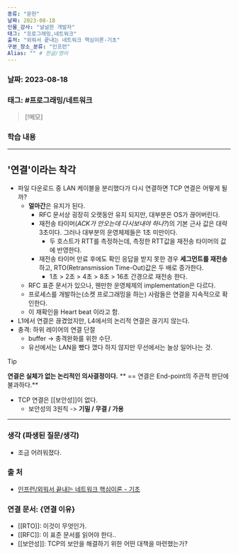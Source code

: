```yaml
---
종류: "문헌"
날짜: 2023-08-18
인물_강사: "널널한 개발자"
태그: "프로그래밍,네트워크"
출처: "외워서 끝내는 네트워크 핵심이론-기초"
구분_장소_분류: "인프런"
Alias: "" # 한글/영어
---
```


### 날짜: 2023-08-18

### 태그: #프로그래밍/네트워크

>[!메모]
> 

### 학습 내용
---
## '연결'이라는 착각
- 파일 다운로드 중 LAN 케이블을 분리했다가 다시 연결하면 TCP 연결은 어떻게 될까?
	- **얼마간**은 유지가 된다.
		- RFC 문서상 굉장히 오랫동안 유지 되지만, 대부분은 OS가 끊어버린다.
		- 재전송 타이머(*ACK가 안오는데 다시보내야 하나?*)의 기본 근사 값은 대략 3초이다. 그러나 대부분의 운영체제들은 1초 미만이다.
			- 두 호스트가 RTT를 측정하는데, 측정한 RTT값을 재전송 타이머의 값에 반영한다.
		- 재전송 타이머 만료 후에도 확인 응답을 받지 못한 경우 **세그먼트를 재전송** 하고, RTO(Retransmission Time-Out)값은 두 배로 증가한다.
			- 1초 > 2초 > 4초 > 8초 > 16초 간경으로 재전송 한다.
	- RFC 표준 문서가 있으나, 웬만한 운영체제의 implementation은 다르다.
	- 프로세스를 개발하는(소켓 프로그래밍을 하는) 사람들은 연결을 지속적으로 확인한다.
	- 이 재확인을 Heart beat 이라고 함.
- L1에서 연결은 끊겼었지만, L4에서의 논리적 연결은 끊기지 않는다.
- 충격: 하위 레이어의 연결 단절
	- buffer -> 충격완화를 위한 수단.
	- 유선에서는 LAN을 뺐다 꼈다 하지 않지만 무선에서는 늘상 일어나는 것.

> [!tip]
**연결은 실체가 없는 논리적인 의사결정이다.**
** == 연결은 End-point의 주관적 판단에 불과하다.**

- TCP 연결은 [[보안성]]이 없다.
	- 보안성의 3원칙 -> **기밀 / 무결 / 가용**

---
### 생각 (파생된 질문/생각)
- 조금 어려워졌다. 
### 출 처
- [인프런/외워서 끝내는 네트워크 핵심이론 - 기초 ](https://www.inflearn.com/course/%EB%84%A4%ED%8A%B8%EC%9B%8C%ED%81%AC-%ED%95%B5%EC%8B%AC%EC%9D%B4%EB%A1%A0-%EA%B8%B0%EC%B4%88/dashboard)

### 연결 문서: {연결 이유}
- [[RTO]]: 이것이 무엇인가.
- [[RFC]]: 이 표준 문서를 읽어야 한다..
- [[보안성]]: TCP의 보안을 해결하기 위한 어떤 대책을 마련했는가?